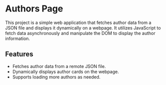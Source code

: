 # Authors Page
This project is a simple web application that fetches author data from a JSON file and displays it dynamically on a webpage. It utilizes JavaScript to fetch data asynchronously and manipulate the DOM to display the author information.

## Features
* Fetches author data from a remote JSON file.
* Dynamically displays author cards on the webpage.
* Supports loading more authors as needed.

